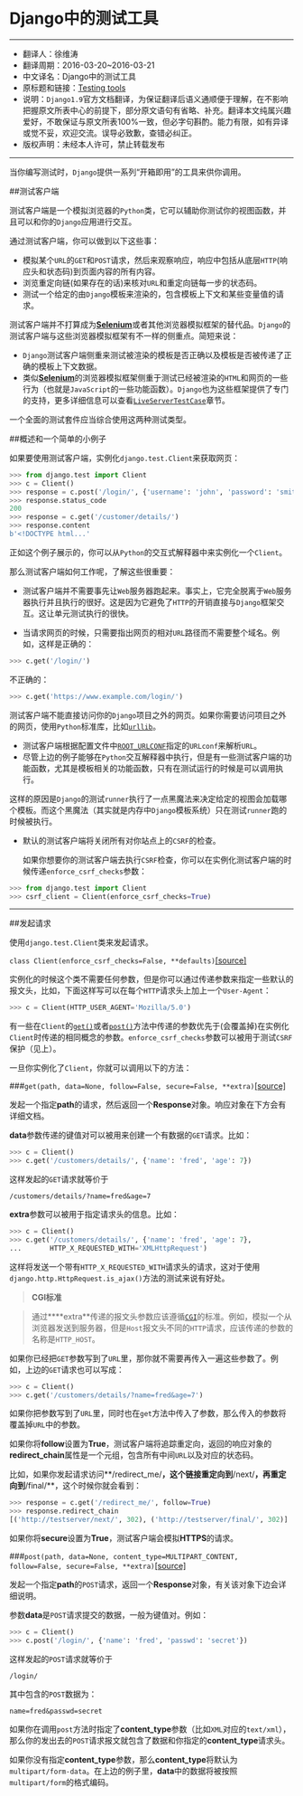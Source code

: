 # Django中的测试工具

------------------------------

- 翻译人：徐维涛
- 翻译周期：2016-03-20~2016-03-21
- 中文译名：Django中的测试工具
- 原标题和链接：[Testing tools](https://docs.djangoproject.com/en/1.9/topics/testing/tools/)
- 说明：`Django1.9`官方文档翻译，为保证翻译后语义通顺便于理解，在不影响把握原文所表中心的前提下，部分原文语句有省略、补充。翻译本文纯属兴趣爱好，不敢保证与原文所表100%一致，但必字句斟酌。能力有限，如有异译或觉不妥，欢迎交流。误导必致歉，查错必纠正。
- 版权声明：未经本人许可，禁止转载发布

-------------------------------

当你编写测试时，`Django`提供一系列“开箱即用”的工具来供你调用。

##测试客户端

测试客户端是一个模拟浏览器的`Python`类，它可以辅助你测试你的视图函数，并且可以和你的`Django`应用进行交互。

通过测试客户端，你可以做到以下这些事：

- 模拟某个`URL`的`GET`和`POST`请求，然后来观察响应，响应中包括从底层`HTTP`(响应头和状态码)到页面内容的所有内容。
- 浏览重定向链(如果存在的话)来核对`URL`和重定向链每一步的状态码。
- 测试一个给定的由`Django`模板来渲染的，包含模板上下文和某些变量值的请求。

测试客户端并不打算成为[**Selenium**](http://seleniumhq.org/)或者其他浏览器模拟框架的替代品。`Django`的测试客户端与这些浏览器模拟框架有不一样的侧重点。简短来说：

- `Django`测试客户端侧重来测试被渲染的模板是否正确以及模板是否被传递了正确的模板上下文数据。
- 类似[**Selenium**](http://seleniumhq.org/)的浏览器模拟框架侧重于测试已经被渲染的`HTML`和网页的一些行为（也就是`JavaScript`的一些功能函数）。`Django`也为这些框架提供了专门的支持，更多详细信息可以查看[`LiveServerTestCase`](https://docs.djangoproject.com/en/1.9/topics/testing/tools/#django.test.LiveServerTestCase)章节。

一个全面的测试套件应当综合使用这两种测试类型。

##概述和一个简单的小例子

如果要使用测试客户端，实例化`django.test.Client`来获取网页：

```python
>>> from django.test import Client
>>> c = Client()
>>> response = c.post('/login/', {'username': 'john', 'password': 'smith'})
>>> response.status_code
200
>>> response = c.get('/customer/details/')
>>> response.content
b'<!DOCTYPE html...'
```

正如这个例子展示的，你可以从`Python`的交互式解释器中来实例化一个`Client`。


那么测试客户端如何工作呢，了解这些很重要：

- 测试客户端并不需要事先让`Web`服务器跑起来。事实上，它完全脱离于`Web`服务器执行并且执行的很好。这是因为它避免了`HTTP`的开销直接与`Django`框架交互。这让单元测试执行的很快。

- 当请求网页的时候，只需要指出网页的相对`URL`路径而不需要整个域名。例如，这样是正确的：

```python
>>> c.get('/login/')
```

 不正确的：

```python
>>> c.get('https://www.example.com/login/')
```

 测试客户端不能直接访问你的`Django`项目之外的网页。如果你需要访问项目之外的网页，使用`Python`标准库，比如[`urllib`](https://docs.python.org/3/library/urllib.html#module-urllib)。

- 测试客户端根据配置文件中[`ROOT_URLCONF`](https://docs.djangoproject.com/en/1.9/ref/settings/#std:setting-ROOT_URLCONF)指定的`URLconf`来解析`URL`。 
- 尽管上边的例子能够在`Python`交互解释器中执行，但是有一些测试客户端的功能函数，尤其是模板相关的功能函数，只有在测试运行的时候是可以调用执行。

 这样的原因是`Django`的测试`runner`执行了一点黑魔法来决定给定的视图会加载哪个模板。而这个黑魔法（其实就是内存中`Django`模板系统）只在测试`runner`跑的时候被执行。

- 默认的测试客户端将关闭所有对你站点上的`CSRF`的检查。
  
  如果你想要你的测试客户端去执行`CSRF`检查，你可以在实例化测试客户端的时候传递`enforce_csrf_checks`参数：
  
```python
>>> from django.test import Client
>>> csrf_client = Client(enforce_csrf_checks=True)
```   



-----------------------------------------------

##发起请求

使用`django.test.Client`类来发起请求。

`class Client(enforce_csrf_checks=False, **defaults)`[[source]](https://docs.djangoproject.com/en/1.9/_modules/django/test/client/#Client)

实例化的时候这个类不需要任何参数，但是你可以通过传递参数来指定一些默认的报文头，比如，下面这样写可以在每个`HTTP`请求头上加上一个`User-Agent`：

```python
>>> c = Client(HTTP_USER_AGENT='Mozilla/5.0')
```

有一些在`Client`的[`get()`](https://docs.djangoproject.com/en/1.9/topics/testing/tools/#django.test.Client.get)或者[`post()`](https://docs.djangoproject.com/en/1.9/topics/testing/tools/#django.test.Client.post)方法中传递的参数优先于(会覆盖掉)在实例化`Client`时传递的相同概念的参数。`enforce_csrf_checks`参数可以被用于测试`CSRF`保护（见上）。

一旦你实例化了`Client`，你就可以调用以下的方法：

###`get(path, data=None, follow=False, secure=False, **extra)`[[source]](https://docs.djangoproject.com/en/1.9/_modules/django/test/client/#Client.get)
 
 发起一个指定**path**的请求，然后返回一个**Response**对象。响应对象在下方会有详细文档。
 
 **data**参数传递的键值对可以被用来创建一个有数据的`GET`请求。比如：
 
```python
>>> c = Client()
>>> c.get('/customers/details/', {'name': 'fred', 'age': 7})
```

这样发起的`GET`请求就等价于

```plain
/customers/details/?name=fred&age=7
```

**extra**参数可以被用于指定请求头的信息。比如：

```python
>>> c = Client()
>>> c.get('/customers/details/', {'name': 'fred', 'age': 7},
...       HTTP_X_REQUESTED_WITH='XMLHttpRequest')
```

这样将发送一个带有`HTTP_X_REQUESTED_WITH`请求头的请求，这对于使用`django.http.HttpRequest.is_ajax()`方法的测试来说有好处。

>**CGI标准**

>通过****extra**传递的报文头参数应该遵循[`CGI`](https://www.w3.org/CGI/)的标准。例如，模拟一个从浏览器发送到服务器，但是`Host`报文头不同的`HTTP`请求，应该传递的参数的名称是`HTTP_HOST`。

如果你已经把`GET`参数写到了`URL`里，那你就不需要再传入一遍这些参数了。例如，上边的`GET`请求也可以写成：

```python
>>> c = Client()
>>> c.get('/customers/details/?name=fred&age=7')
```

如果你把参数写到了`URL`里，同时也在`get`方法中传入了参数，那么传入的参数将覆盖掉`URL`中的参数。

如果你将**follow**设置为**True**，测试客户端将追踪重定向，返回的响应对象的**redirect_chain**属性是一个元组，包含所有中间`URL`以及对应的状态码。

比如，如果你发起请求访问**/redirect_me/**，这个链接重定向到**/next/**，再重定向到**/final/**，这个时候你就会看到：

```python
>>> response = c.get('/redirect_me/', follow=True)
>>> response.redirect_chain
[('http://testserver/next/', 302), ('http://testserver/final/', 302)]
```

如果你将**secure**设置为**True**，测试客户端会模拟**HTTPS**的请求。


###`post(path, data=None, content_type=MULTIPART_CONTENT, follow=False, secure=False, **extra)`[[source]](https://docs.djangoproject.com/en/1.9/_modules/django/test/client/#Client.post)

发起一个指定**path**的`POST`请求，返回一个**Response**对象，有关该对象下边会详细说明。

参数**data**是`POST`请求提交的数据，一般为键值对。例如：


```python
>>> c = Client()
>>> c.post('/login/', {'name': 'fred', 'passwd': 'secret'})
```

这样发起的`POST`请求就等价于

```plain
/login/
```

其中包含的`POST`数据为：

```plian
name=fred&passwd=secret
```

如果你在调用`post`方法时指定了**content_type**参数（比如`XML`对应的`text/xml`），那么你的发出去的`POST`请求报文就包含了数据和你指定的**content_type**请求头。

如果你没有指定**content_type**参数，那么**content_type**将默认为`multipart/form-data`。在上边的例子里，**data**中的数据将被按照`multipart/form`的格式编码。


